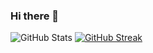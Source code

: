 ### Hi there 👋

<!--
**judemdonahue/judemdonahue** is a ✨ _special_ ✨ repository because its `README.md` (this file) appears on your GitHub profile.

Here are some ideas to get you started:

- 🔭 I’m currently working on ...
- 🌱 I’m currently learning ...
- 👯 I’m looking to collaborate on ...
- 🤔 I’m looking for help with ...
- 💬 Ask me about ...
- 📫 How to reach me: ...
- 😄 Pronouns: ...
- ⚡ Fun fact: ...
-->
![GitHub Stats](https://github-readme-stats.vercel.app/api?username=judemdonahue&theme=synthwave)
[![GitHub Streak](https://streak-stats.demolab.com?user=judemdonahue&theme=icegray&border_radius=7.5&card_width=500)](https://git.io/streak-stats)
